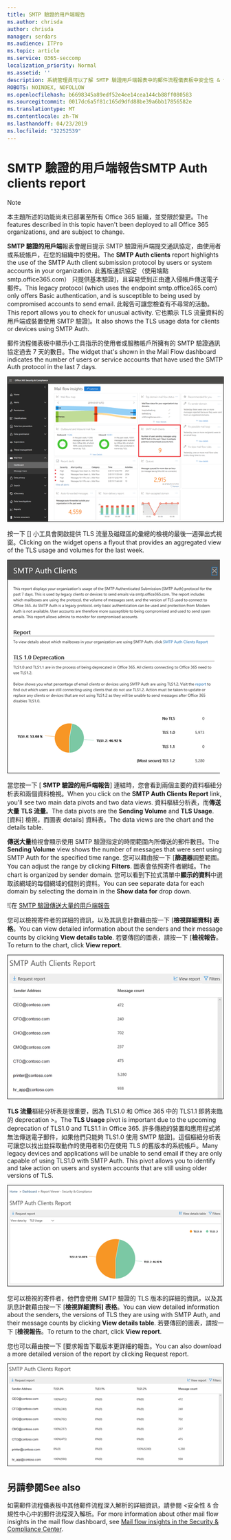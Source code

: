 ```yaml
---
title: SMTP 驗證的用戶端報告
ms.author: chrisda
author: chrisda
manager: serdars
ms.audience: ITPro
ms.topic: article
ms.service: O365-seccomp
localization_priority: Normal
ms.assetid: ''
description: 系統管理員可以了解 SMTP 驗證用戶端報表中的郵件流程儀表板中安全性 & 合規性中心。
ROBOTS: NOINDEX, NOFOLLOW
ms.openlocfilehash: b6698345a89edf52e4ee14cea144cb88ff080583
ms.sourcegitcommit: 0017dc6a5f81c165d9dfd88be39a6bb17856582e
ms.translationtype: MT
ms.contentlocale: zh-TW
ms.lasthandoff: 04/23/2019
ms.locfileid: "32252539"
---
```

# <a name="smtp-auth-clients-report"></a><span data-ttu-id="0c412-103">SMTP 驗證的用戶端報告</span><span class="sxs-lookup"><span data-stu-id="0c412-103">SMTP Auth clients report</span></span>

> [!NOTE]
> <span data-ttu-id="0c412-104">本主題所述的功能尚未已部署至所有 Office 365 組織，並受限於變更。</span><span class="sxs-lookup"><span data-stu-id="0c412-104">The features described in this topic haven't been deployed to all Office 365 organizations, and are subject to change.</span></span>

<span data-ttu-id="0c412-105">**SMTP 驗證的用戶端**報表會醒目提示 SMTP 驗證用戶端提交通訊協定，由使用者或系統帳戶，在您的組織中的使用。</span><span class="sxs-lookup"><span data-stu-id="0c412-105">The **SMTP Auth clients** report highlights the use of the SMTP Auth client submission protocol by users or system accounts in your organization.</span></span> <span data-ttu-id="0c412-106">此舊版通訊協定 （使用端點 smtp.office365.com） 只提供基本驗證]，且容易受到正由遭入侵帳戶傳送電子郵件。</span><span class="sxs-lookup"><span data-stu-id="0c412-106">This legacy protocol (which uses the endpoint smtp.office365.com) only offers Basic authentication, and is susceptible to being used by compromised accounts to send email.</span></span>  <span data-ttu-id="0c412-107">此報告可讓您檢查有不尋常的活動。</span><span class="sxs-lookup"><span data-stu-id="0c412-107">This report allows you to check for unusual activity.</span></span> <span data-ttu-id="0c412-108">它也顯示 TLS 流量資料的用戶端或裝置使用 SMTP 驗證]。</span><span class="sxs-lookup"><span data-stu-id="0c412-108">It also shows the TLS usage data for clients or devices using SMTP Auth.</span></span>

<span data-ttu-id="0c412-109">郵件流程儀表板中顯示小工具指示的使用者或服務帳戶所擁有的 SMTP 驗證通訊協定過去 7 天的數目。</span><span class="sxs-lookup"><span data-stu-id="0c412-109">The widget that's shown in the Mail Flow dashboard indicates the number of users or service accounts that have used the SMTP Auth protocol in the last 7 days.</span></span>

![SMTP 驗證的用戶端報表中安全性 & 合規性中心中的郵件流程儀表板](media/smtp-auth-clients-report-selected.png)

<span data-ttu-id="0c412-111">按一下 [] 小工具會開啟提供 TLS 流量及磁碟區的彙總的檢視的最後一週彈出式視窗。</span><span class="sxs-lookup"><span data-stu-id="0c412-111">Clicking on the widget opens a flyout that provides an aggregated view of the TLS usage and volumes for the last week.</span></span>

![SMTP 驗證的用戶端報告中的彈出式視窗](media/smtp-auth-clients-flyout.png)

<span data-ttu-id="0c412-113">當您按一下 [ **SMTP 驗證的用戶端報告**] 連結時，您會看到兩個主要的資料樞紐分析表和兩個資料檢視。</span><span class="sxs-lookup"><span data-stu-id="0c412-113">When you click on the **SMTP Auth Clients Report** link, you'll see two main data pivots and two data views.</span></span> <span data-ttu-id="0c412-114">資料樞紐分析表，而**傳送大量** **TLS 流量**。</span><span class="sxs-lookup"><span data-stu-id="0c412-114">The data pivots are the **Sending Volume** and **TLS Usage**.</span></span> <span data-ttu-id="0c412-115">[資料] 檢視，而圖表 details] 資料表。</span><span class="sxs-lookup"><span data-stu-id="0c412-115">The data views are the chart and the details table.</span></span>

<span data-ttu-id="0c412-116">**傳送大量**檢視會顯示使用 SMTP 驗證指定的時間範圍內所傳送的郵件數目。</span><span class="sxs-lookup"><span data-stu-id="0c412-116">The **Sending Volume** view shows the number of messages that were sent using SMTP Auth for the specified time range.</span></span> <span data-ttu-id="0c412-117">您可以藉由按一下 [**篩選器**調整範圍。</span><span class="sxs-lookup"><span data-stu-id="0c412-117">You can adjust the range by clicking **Filters**.</span></span> <span data-ttu-id="0c412-118">圖表會依照寄件者網域。</span><span class="sxs-lookup"><span data-stu-id="0c412-118">The chart is organized by sender domain.</span></span> <span data-ttu-id="0c412-119">您可以看到下拉式清單中**顯示的資料**中選取該網域的每個網域的個別的資料。</span><span class="sxs-lookup"><span data-stu-id="0c412-119">You can see separate data for each domain by selecting the domain in the **Show data for** drop down.</span></span>

![在 [SMTP 驗證傳送大量的用戶端報告](media/smtp-auth-clients-report-sending-volume.png)

<span data-ttu-id="0c412-121">您可以檢視寄件者的詳細的資訊，以及其訊息計數藉由按一下 [**檢視詳細資料] 表格**。</span><span class="sxs-lookup"><span data-stu-id="0c412-121">You can view detailed information about the senders and their message counts by clicking **View details table**.</span></span> <span data-ttu-id="0c412-122">若要傳回的圖表，請按一下 [**檢視報告**。</span><span class="sxs-lookup"><span data-stu-id="0c412-122">To return to the chart, click **View report**.</span></span>

![傳送大量 SMTP 驗證的用戶端報告的詳細資料表格](media/smtp-auth-clients-report-details-sending-volume.png)

<span data-ttu-id="0c412-124">**TLS 流量**樞紐分析表是很重要，因為 TLS1.0 和 Office 365 中的 TLS1.1 即將來臨的 deprecation >。</span><span class="sxs-lookup"><span data-stu-id="0c412-124">The **TLS Usage** pivot is important due to the upcoming deprecation of TLS1.0 and TLS1.1 in Office 365.</span></span> <span data-ttu-id="0c412-125">許多傳統的裝置和應用程式將無法傳送電子郵件，如果他們只能夠 TLS1.0 使用 SMTP 驗證]。這個樞紐分析表可讓您以找出並採取動作的使用者和仍在使用 TLS 的舊版本的系統帳戶。</span><span class="sxs-lookup"><span data-stu-id="0c412-125">Many legacy devices and applications will be unable to send email if they are only capable of using TLS1.0 with SMTP Auth. This pivot allows you to identify and take action on users and system accounts that are still using older versions of TLS.</span></span>

![在 SMTP 驗證用戶端的 TLS 流量報告](media/smtp-auth-clients-report-tls-usage.png)

<span data-ttu-id="0c412-127">您可以檢視的寄件者，他們會使用 SMTP 驗證的 TLS 版本的詳細的資訊，以及其訊息計數藉由按一下 [**檢視詳細資料] 表格**。</span><span class="sxs-lookup"><span data-stu-id="0c412-127">You can view detailed information about the senders, the versions of TLS they are using with SMTP Auth, and their message counts by clicking **View details table**.</span></span> <span data-ttu-id="0c412-128">若要傳回的圖表，請按一下 [**檢視報告**。</span><span class="sxs-lookup"><span data-stu-id="0c412-128">To return to the chart, click **View report**.</span></span>

<span data-ttu-id="0c412-129">您也可以藉由按一下 [要求報告下載版本更詳細的報告。</span><span class="sxs-lookup"><span data-stu-id="0c412-129">You can also download a more detailed version of the report by clicking Request report.</span></span>

![SMTP 驗證的用戶端報告中的 TLS 使用狀況詳細資料表格](media/smtp-auth-clients-report-details-tls-usage.png)

## <a name="see-also"></a><span data-ttu-id="0c412-131">另請參閱</span><span class="sxs-lookup"><span data-stu-id="0c412-131">See also</span></span>

<span data-ttu-id="0c412-132">如需郵件流程儀表板中其他郵件流程深入解析的詳細資訊，請參閱 <<c0>安全性 &amp; 合規性中心中的郵件流程深入解析。</span><span class="sxs-lookup"><span data-stu-id="0c412-132">For more information about other mail flow insights in the mail flow dashboard, see [Mail flow insights in the Security & Compliance Center](mail-flow-insights-v2.md).</span></span>
